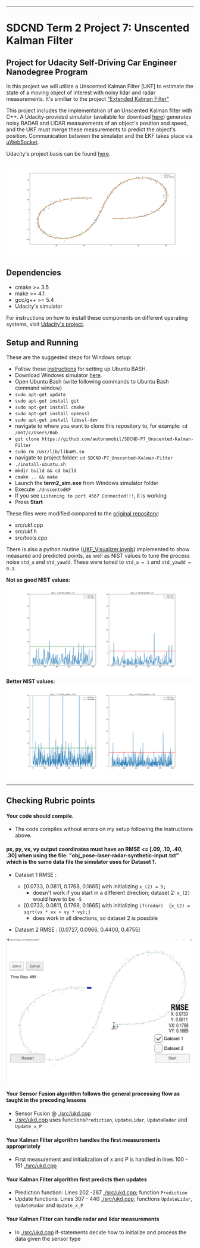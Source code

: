 [//]: # (Image References)

[img1]: ./images/finished.png "finished.png"
[img2]: ./images/Meas_vs_Kalmanfilt.png "measvskalman.png"
[img3]: ./images/NIS_process_noise_bad.png "finished.png"
[img4]: ./images/NIS_process_noise_good.png "finished.png"

---
# SDCND Term 2 Project 7: Unscented Kalman Filter
## Project for Udacity Self-Driving Car Engineer Nanodegree Program

In this project we will utilize a Unscented Kalman Filter [UKF] to estimate the state of a moving object of interest with noisy lidar and radar measurements. It's similiar to the project ["Extended Kalman Filter"](https://github.com/autonomobil/SDCND-P6_Extended-Kalman-Filter)

This project includes  the implementation of an Unscented Kalman filter with C++. A Udacity-provided simulator (available for download [here](https://github.com/udacity/self-driving-car-sim/releases)) generates noisy RADAR and LIDAR measurements of an object's position and speed, and the UKF must merge these measurements to predict the object's position. Communication between the simulator and the EKF takes place via [uWebSocket](https://github.com/uNetworking/uWebSockets).

Udacity's project basis can be found [here](https://github.com/udacity/CarND-Unscented-Kalman-Filter-Project).

![img2]


## Dependencies

* cmake >= 3.5
* make >= 4.1
* gcc/g++ >= 5.4
* Udacity's simulator

For instructions on how to install these components on different operating systems, visit [Udacity's project](https://github.com/udacity/CarND-Unscented-Kalman-Filter-Project).


## Setup and Running
These are the suggested steps for Windows setup:

* Follow these [instructions](https://www.howtogeek.com/249966/how-to-install-and-use-the-linux-bash-shell-on-windows-10/) for setting up Ubuntu BASH.
* Download Windows simulator [here](https://github.com/udacity/self-driving-car-sim/releases).
* Open Ubuntu Bash (write following commands to Ubuntu Bash command window)
* ``sudo apt-get update``
* ``sudo apt-get install git``
* ``sudo apt-get install cmake``
* ``sudo apt-get install openssl``
* ``sudo apt-get install libssl-dev``
* navigate to where you want to clone this repository to, for example:
 ``cd /mnt/c/Users/Bob``
* ``git clone https://github.com/autonomobil/SDCND-P7_Unscented-Kalman-Filter``
* ``sudo rm /usr/lib/libuWS.so``
* navigate to project folder: ``cd SDCND-P7_Unscented-Kalman-Filter``
* ``./install-ubuntu.sh``
* ``mkdir build && cd build``
* ``cmake .. && make``
* Launch the **term2_sim.exe** from Windows simulator folder
* Execute ``./UnscentedKF``
* If you see ``Listening to port 4567 Connected!!!``, it is working
* Press **Start**

These files were modified compared to the [original repository](https://github.com/udacity/CarND-Unscented-Kalman-Filter-Project):  
* src/ukf.cpp
* src/ukf.h
* src/tools.cpp

There is also a python routine ([UKF_Visualizer.ipynb](./UKF_Visualizer.ipynb)) implemented to show measured and predicted points, as well as NIST values to tune the process noise ``std_a`` and ``std_yawdd``. These were tuned to ``std_a = 1`` and ``std_yawdd = 0.3``.

**Not so good NIST values:**
![img3]
**Better NIST values:**
![img4]

---

## Checking Rubric points
#### Your code should compile.
* The code compiles without errors on my setup following the instructions above.

#### px, py, vx, vy output coordinates must have an RMSE <= [.09, .10, .40, .30]  when using the file: "obj_pose-laser-radar-synthetic-input.txt" which is the same data file the simulator uses for Dataset 1.
* Dataset 1 RMSE :
  * [0.0733, 0.0811, 0.1768, 0.1665] with initializing ``x_(2) = 5;``
    * doesn't work if you start in a different direction; dataset 2: ``x_(2)`` would have to be ``-5``
  * [0.0733, 0.0811, 0.1768, 0.1665] with initializing ``if(radar)  {x_(2) = sqrt(vx * vx + vy * vy);}``
    * does work in all directions, so dataset 2 is possible


* Dataset 2 RMSE : [0.0727, 0.0966, 0.4400, 0.4755]


![img1]


#### Your Sensor Fusion algorithm follows the general processing flow as taught in the preceding lessons
* Sensor Fusion  @ [./src/ukd.cpp](./src/ukd.cpp)
* [./src/ukd.cpp](./src/ukd.cpp) uses functions``Prediction``, ``UpdateLidar``, ``UpdateRadar`` and ``Update_x_P``


#### Your Kalman Filter algorithm handles the first measurements appropriately
* First measurement and initialization of x and P is handled in lines 100 - 151 [./src/ukd.cpp](./src/ukd.cpp)


#### Your Kalman Filter algorithm first predicts then updates
* Prediction function: Lines 202 -287 [./src/ukd.cpp](./src/ukd.cpp); function `Prediction`
* Update functions: Lines 307 - 440 [./src/ukd.cpp](./src/ukd.cpp);
functions ``UpdateLidar``, ``UpdateRadar`` and ``Update_x_P``

#### Your Kalman Filter can handle radar and lidar measurements
* In [./src/ukd.cpp](./src/ukd.cpp) if-statements decide how to initialize and process the data given the sensor type
